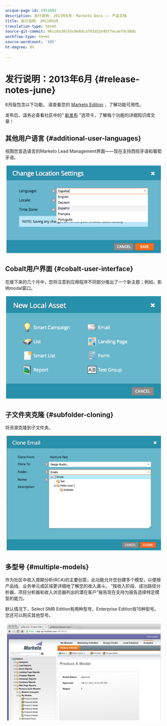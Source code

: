```yaml
---
unique-page-id: 2951095
description: 发行说明- 2013年6月- Marketo Docs —— 产品文档
title: 发行说明- 2013年6月
translation-type: tm+mt
source-git-commit: 96cc6a30c63c8e8dca793a52e4bf7ecaef8c08dc
workflow-type: tm+mt
source-wordcount: '195'
ht-degree: 0%

---
```



# 发行说明：2013年6月 {#release-notes-june}

6月版包含以下功能。 请查看您的 [Marketo Edition](http://docs.marketo.com/display/docs/assets/pricing.php) ，了解功能可用性。

发布后，请务必查看社区中的“ [新发布](release-notes-december-2013.md) ”选项卡，了解每个功能的详细知识库文章！

## 其他用户语言 {#additional-user-languages}

视图您首选语言的Marketo Lead Management界面——现在支持西班牙语和葡萄牙语。

![](assets/image2014-9-22-16-3a25-3a54.png)

## Cobalt用户界面 {#cobalt-user-interface}

在接下来的几个月中，您将注意到应用程序不同部分推出了一个新主题；例如，影响modal窗口。

![](assets/image2014-9-22-16-3a26-3a8.png)

## 子文件夹克隆 {#subfolder-cloning}

将资源克隆到子文件夹。

![](assets/image2014-9-22-16-3a26-3a25.png)

## 多型号 {#multiple-models}

作为社区中收入周期分析(RCA)的主要创意，此功能允许您创建多个模型，以便按产品线、业务单元或区域更详细地了解您的收入漏斗。 “按收入阶段、成功路径分析器、项目分析器和收入浏览器列出的潜在客户”报告现在支持为报告选择特定模型的能力。

默认情况下，Select SMB Edition有两种型号，Enterprise Edition有15种型号。 您还可以购买其他型号。

![](assets/image2014-9-22-16-3a26-3a59.png)

